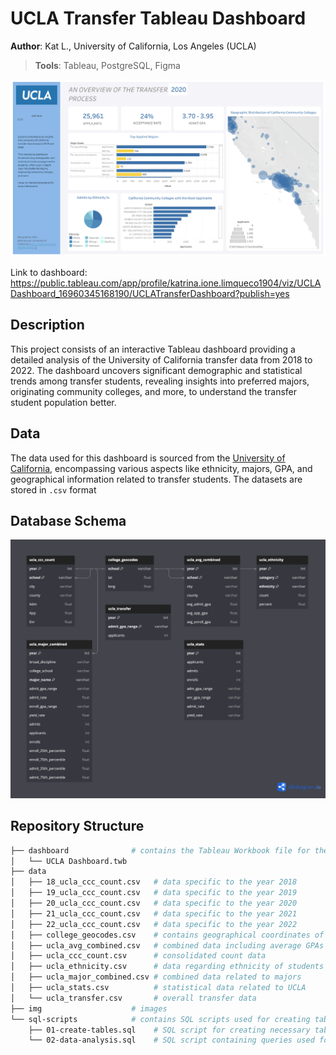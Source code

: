 # UCLA Transfer Tableau Dashboard 

**Author**: Kat L., University of California, Los Angeles (UCLA)

> **Tools**: Tableau, PostgreSQL, Figma 

![An Overview of the Dashboard](<img/UCLA Transfer Dashboard.png>)

Link to dashboard: https://public.tableau.com/app/profile/katrina.ione.limqueco1904/viz/UCLADashboard_16960345168190/UCLATransferDashboard?publish=yes

## Description 
This project consists of an interactive Tableau dashboard providing a detailed analysis of the University of California transfer data from 2018 to 2022. The dashboard uncovers significant demographic and statistical trends among transfer students, revealing insights into preferred majors, originating community colleges, and more, to understand the transfer student population better.

## Data 
The data used for this dashboard is sourced from the [University of California](https://www.universityofcalifornia.edu/), encompassing various aspects like ethnicity, majors, GPA, and geographical information related to transfer students. The datasets are stored in `.csv` format

## Database Schema
![Database](img/uc-transfers-dbd.png)

## Repository Structure  
```bash 
├── dashboard              # contains the Tableau Workbook file for the dashboard
│   └── UCLA Dashboard.twb 
├── data                   
│   ├── 18_ucla_ccc_count.csv   # data specific to the year 2018
│   ├── 19_ucla_ccc_count.csv   # data specific to the year 2019
│   ├── 20_ucla_ccc_count.csv   # data specific to the year 2020
│   ├── 21_ucla_ccc_count.csv   # data specific to the year 2021
│   ├── 22_ucla_ccc_count.csv   # data specific to the year 2022
│   ├── college_geocodes.csv    # contains geographical coordinates of colleges
│   ├── ucla_avg_combined.csv   # combined data including average GPAs
│   ├── ucla_ccc_count.csv      # consolidated count data
│   ├── ucla_ethnicity.csv      # data regarding ethnicity of students
│   ├── ucla_major_combined.csv # combined data related to majors
│   ├── ucla_stats.csv          # statistical data related to UCLA
│   └── ucla_transfer.csv       # overall transfer data
├── img                    # images
└── sql-scripts            # contains SQL scripts used for creating tables and performing data analysis
    ├── 01-create-tables.sql    # SQL script for creating necessary tables in the database
    └── 02-data-analysis.sql    # SQL script containing queries used for performing comprehensive data analysis
```

